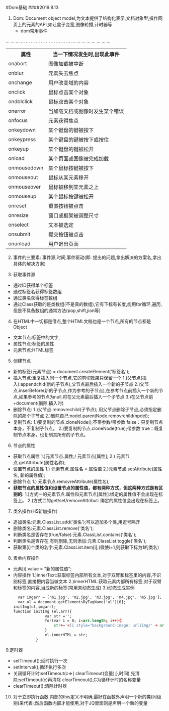 #Dom基础
####2019.8.13
1. Dom: Document object model,为文本提供了结构化表示,文档对象型,操作网页上的元素的API,如让盒子变宽,图像轮播,计时器等
   - dom常用事件
<table>
	<tr>
		<th>属性</th>
        <th>当一下情况发生时,出现此事件</th>
		...
	</tr>
	<tr>
		<td>onabort</td>
        <td>图像加载被中断</td>
		...
	</tr>
    <tr>
		<td>onblur</td>
        <td>元素失去焦点</td>
		...
	</tr>
    <tr>
		<td>onchange</td>
        <td>用户改变域的内容</td>
		...
	</tr>
    <tr>
<td>onclick</td>
<td>鼠标点击某个对象</td>
...
</tr>
<tr>
<td>ondblclick</td>
<td>鼠标双击某个对象</td>
...
</tr>
<tr>
<td>onerror</td>
<td>当加载文档或图像时发生某个错误</td>
...
</tr>
<tr>
<td>onfocus</td>
<td>元素获得焦点</td>
...
</tr>
<tr>
<td>onkeydown</td>
<td>某个键盘的键被按下</td>
...
</tr>
	<tr>
<td>onkeypress</td>
<td>某个键盘的键被按下或按住</td>
...
</tr>
<tr>
<td>onkeyup</td>
<td>某个键盘的键被松开</td>
...
</tr>
<tr>
<td>onload</td>
<td>某个页面或图像被完成加载</td>
...
</tr>
    <tr>
		<td>onmousedown</td>
        <td>某个鼠标按键被按下</td>
		...
	</tr>
    <tr>
		<td>onmouseout</td>
        <td>鼠标从某元素移开</td>
		...
	</tr>
    <tr>
		<td>onmouseover</td>
        <td>鼠标被移到某元素之上</td>
		...
	</tr>
    <tr>
		<td>onmouseup</td>
        <td>某个鼠标按键被松开</td>
		...
	</tr>
    <tr>
		<td>onreset</td>
        <td>重置按钮被点击</td>
		...
	</tr>
    <tr>
		<td>onresize</td>
        <td>窗口或框架被调整尺寸</td>
		...
	</tr>
    <tr>
		<td>onselect</td>
        <td>文本被选定</td>
		...
	</tr>
    <tr>
		<td>onsubmit</td>
        <td>提交按钮被点击</td>
		...
	</tr>
    <tr>
		<td>onunload</td>
        <td>用户退出页面</td>
		...
	</tr>

</table>

2. 事件的三要素: 事件源,时间,事件驱动(即: 提出的问题,拿出解决的方案名,拿出具体的解决方案)
   
3. 获取事件源
 - 通过ID获得单个标签
 - 通过标签名获得标签数组
 - 通过类名获得标签数组
 - 通过Class获取的是类数组(不是真的数组),它有下标有长度,能用for循环,遍历,但是不具备数组的通常方法(pop,shift,jion等)
4. 在HTML中一切都是借点,整个HTML文档也是一个节点,所有的节点都是Object 
- 文本节点:标签中的文字,
- 属性节点:标签的属性
- 元素节点:HTML标签
5. 创建节点
- 新的标签(元素节点) = document.createElement('标签名');
- 插入节点:重复插入同一个节点,它的剪切效果只保留一个
  1.)父节点(插入):appendchid(新的子节点),父节点最后插入一个新的子节点
  2.)父节点.inserBefore(新的子节点,作为参考的子节点),在参考节点前插入一个新的节点,如果参考的节点为null,将在父元素最后插入一个子节点
  3.)在父节点前+document(删除,插入时)
- 删除节点:
  1.)父节点.removrechild(子节点); 用父节点删除子节点,必须指定删除的那个子节点
  2.)删除自己:nodel.parentNode.removrchild(npdel);
- 复制节点:
  1.)要复制的节点.cloneNode();不带参数/带参数 false：只复制节点本身，不复制子节点。
  2.)要复制的节点.cloneNode(true);带参数 true：既复制节点本身，也复制其所有的子节点。
6. 节点的属性
- 获取节点属性
1.)元素节点.属性;/ 元素节点[属性];
2.) 元素节点.getAttribute(属性名称);
- 设置节点的属性
  1.) 元素节点.属性名 = 属性值
  2.)元素节点.setAttribute(属性名, 新的属性值);
- 删除节点
  1.) 元素节点.removreAttribute(属性名);
 - <strong>获取节点的属性值和设置节点的属性值，都有两种方式，但这两种方式是有区别的:</strong>
1.)方式一的元素节点.属性和元素节点[属性]:绑定的属性值不会出现在标签上。
2.)方式二的get/set/removeAttribut: 绑定的属性值会出现在标签上。

7. 类名操作(H5新加操作)
- 追加类名:元素.ClassList.add('类名');可以追加多个类,用逗号隔开
- 删除类名:元素.ClassList.remove('类名');
- 判断类名是否存在(true/false):元素.ClassList.contains('类名');
- 判断类名是否存在,有则删除,无则添加:元素.ClassList.toggle('类名');
- 获取第[i]个类的名字:元素.ClassList.item[i];(假使i=1,则获取下标为1的类名)
8. 表单内容操作
- 元素[i].value = "新的属性值";
- 内容操作
  1.)innerText:获取标签内部所有文本,对于双臂和标签里的内容,不识别标签,直接把内容当做文本
  2.)innerHTML:获取元素内部所有标签,对于双臂和标签的内容,当成新的标签(常用来动态生成)
  3.)动态生成实例
  ```html
    var imgarr = ['m1.jpg', 'm2.jpg', 'm3.jpg', 'm4.jpg', 'm5.jpg'];
	var ul = document.getElementsByTagName('ul')[0];
  initImg(ul,imgarr);
  function initImg (el,arr){
				var str ='';
				for(var i = 0; i<arr.length; i++){
					str+='<li style="background-image: url(img/' + arr[i] +')"></li>';
				}
				el.innerHTML = str;
			}
  ```
9.定时器
- setTimeout();延时执行一次
- setInterval();循环执行多次
- 关闭循环计时:setTimeout(c=>{
  clearTimeout(变量);},时间),先清除:setTimeout(c)再清除  clearTimeout(),C为循环计时的名称变量
 - clearTimeout();清除计时器
10. 对于立即执行函数,内部的this定义不明确,最好在函数外声明一个新的类(同级别)来代表i,然后函数内部才能使用,对于JQ里面则是声明一个新的变量